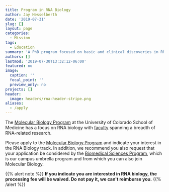 ```yaml
---
title: Program in RNA Biology
author: Jay Hesselberth
date: '2019-07-31'
slug: []
layout: page
categories:
  - Mission
tags:
  - Education
summary: 'A PhD program focused on basic and clinical discoveries in RNA research'
authors: []
lastmod: '2019-07-30T13:32:12-06:00'
featured: no
image:
  caption: ''
  focal_point: ''
  preview_only: no
projects: []
header:
  image: headers/rna-header-stripe.png
aliases:
  - /apply
---
```


The [Molecular Biology Program](http://ucdenver.edu/molecularbiology) at the University of Colorado School of Medicine has a focus on RNA biology with [faculty](http://www.ucdenver.edu/academics/colleges/medicalschool/programs/Molbio/faculty/Pages/faculty.aspx) spanning a breadth of RNA-related research. 

Please apply to the [Molecular Biology Program](http://www.ucdenver.edu/academics/colleges/medicalschool/programs/Molbio/admission/Pages/admissions.aspx) and indicate your interest in the RNA Biology track. In addition, we recommend you also request that your application be considered by the [Biomedical Sciences Program](http://www.ucdenver.edu/academics/colleges/Graduate-School/academic-programs/Biomedical/Pages/home.aspx), which is our campus umbrella program and from which you can also join Molecular Biology.

{{% alert note %}}
**If you indicate you are interested in RNA biology, the processing fee will be waived. Do not pay it, we can't reimburse you.**
{{% /alert %}}
